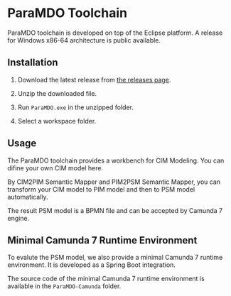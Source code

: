 # ParaMDO Toolchain

ParaMDO toolchain is developed on top of the Eclipse platform. A release for Windows x86-64 architecture is public available.

## Installation

1. Download the latest release from [the releases page](https://github.com/DarkestSky/ParaMDO/releases).

2. Unzip the downloaded file.

3. Run `ParaMDO.exe` in the unzipped folder.

4. Select a workspace folder.

## Usage

The ParaMDO toolchain provides a workbench for CIM Modeling. You can difine your own CIM model here.

By CIM2PIM Semantic Mapper and PIM2PSM Semantic Mapper, you can transform your CIM model to PIM model and then to PSM model automatically.

The result PSM model is a BPMN file and can be accepted by Camunda 7 engine.

## Minimal Camunda 7 Runtime Environment

To evalute the PSM model, we also provide a minimal Camunda 7 runtime environment. It is developed as a Spring Boot integration.

The source code of the minimal Camunda 7 runtime environment is available in the `ParaMDO-Camunda` folder.
